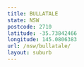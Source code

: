 ```yaml
---
title: BULLATALE
state: NSW
postcode: 2710
latitude: -35.73842466
longitude: 145.0806383
url: /nsw/bullatale/
layout: suburb
---
```

